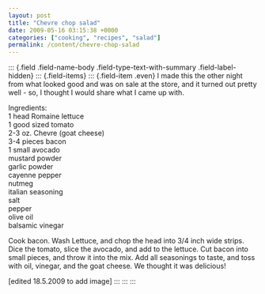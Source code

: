```yaml
---
layout: post
title: "Chevre chop salad"
date: 2009-05-16 03:15:38 +0000
categories: ["cooking", "recipes", "salad"]
permalink: /content/chevre-chop-salad
---
```

::: {.field .field-name-body .field-type-text-with-summary .field-label-hidden}
::: {.field-items}
::: {.field-item .even}
I made this the other night from what looked good and was on sale at the
store, and it turned out pretty well - so, I thought I would share what
I came up with.

Ingredients:\
1 head Romaine lettuce\
1 good sized tomato\
2-3 oz. Chevre (goat cheese)\
3-4 pieces bacon\
1 small avocado\
mustard powder\
garlic powder\
cayenne pepper\
nutmeg\
italian seasoning\
salt\
pepper\
olive oil\
balsamic vinegar

Cook bacon. Wash Lettuce, and chop the head into 3/4 inch wide strips.
Dice the tomato, slice the avocado, and add to the lettuce. Cut bacon
into small pieces, and throw it into the mix. Add all seasonings to
taste, and toss with oil, vinegar, and the goat cheese. We thought it
was delicious!

\[edited 18.5.2009 to add image\]
:::
:::
:::

